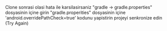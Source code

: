 Clone sonrasi olasi hata ile karsilasirsaniz 
"gradle -> gradle.properties" dosyasinin içine girin
"gradle.properities" dosyasinin içine 'android.overridePathCheck=true' kodunu yapistirin
projeyi senkronize edin (Try Again)
